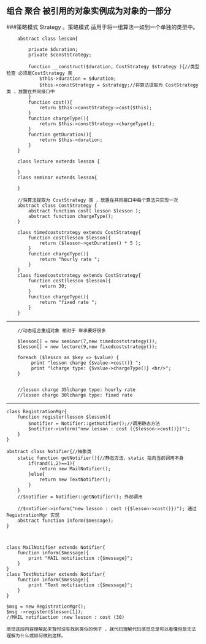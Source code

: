 ## 组合 聚合 被引用的对象实例成为对象的一部分
###策略模式 Strategy 。策略模式 适用于将一组算法一如到一个单独的类型中。


		abstract class lesson{

			private $duration;
			private $constStrategy;
		
			function __construct($duration, CostStrategy $strategy ){//类型检查 必须是CostStrategy 类
				$this->duration = $duration;
				$this->constStrategy = $strategy;//将算法提取为 CostStrategy 类 ，放置在共同接口中
			}
			function cost(){
				return $this->constStrategy->cost($this);
			}
			function chargeType(){
				return $this->constStrategy->chargeType();
			}
			function getDuration(){
				return $this->duration;
			}
		}

		class lecture extends lesson {
		
		}
		class seminar extends lesson{
		
		}
>
		//将算法提取为 CostStrategy 类 ，放置在共同接口中每个算法只实现一次
		abstract class CostStrategy {
			abstract function cost( lesson $lesson );
			abstract function chargeType();
		}
		
		class timedcoststrategy extends CostStrategy{
			function cost(lesson $lesson){
				return ($lesson->getDuration() * 5 );
			}
			function chargeType(){
				return "hourly rate ";
			}
		}
		class fixedcoststrategy extends CostStrategy{
			function cost(lesson $lesson){
				return 30;
			}
			function chargeType(){
				return "fixed rate ";
			}
		}
>
***
		//动态组合重组对象 相对于 继承要好很多
		
		$lesson[] = new seminar(7,new timedcoststrategy());
		$lesson[] = new lecture(9,new fixedcoststrategy());
		 
		foreach ($lesson as $key => $value) {
			 print "lesson charge {$value->cost()} ";
			 print "lcharge type: {$value->chargeType()} <br/>";
		}


		//lesson charge 35lcharge type: hourly rate 
		//lesson charge 30lcharge type: fixed rate 
***
>
	class RegistrationMgr{
		function register(lesson $lesson){
			$notifier = Notifier::getNotifier();//调用静态方法
			$notifier->inform("new lesson : cost ({$lesson->cost()})");
		}
	}

>

	abstract class Notifier{//抽象类
		static function getNotifier(){//静态方法，static 指向当前调用本身
			if(rand(1,2)==1){
				return new MailNotifier();
			}else{
				return new TextNotifier();
			}
		}
		//$notifier = Notifier::getNotifier(); 外部调用
		
		//$notifier->inform("new lesson : cost ({$lesson->cost()})"); 通过 RegistrationMgr 实现
		abstract function inform($message);
	}
	
	
	
	class MailNotifier extends Notifier{
		function inform($message){
			print "MAIL notifiaction :{$message}";
		}
	}
	class TextNotifier extends Notifier{
		function inform($message){
			print "Text notifiaction :{$message}";
		}
	}
	
	$msg = new RegistrationMgr();
	$msg ->register($lesson[1]);
	//MAIL notifiaction :new lesson : cost (30)
>
	感觉这段内容理解起来暂时没有找到类似的例子 ，就代码理解代码感觉总是可以看懂但是无法理解为什么或如何做到这样。
